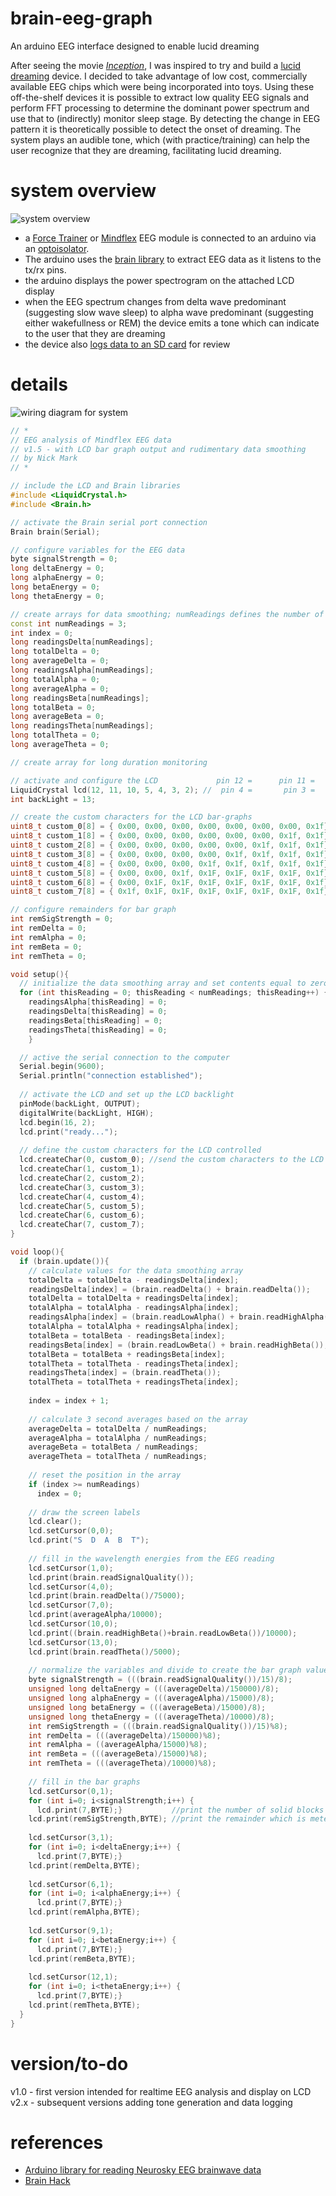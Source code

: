 # brain-eeg-graph
An arduino EEG interface designed to enable lucid dreaming

After seeing the movie [_Inception_](https://www.imdb.com/title/tt1375666/), I was inspired to try and build a [lucid dreaming](https://en.wikipedia.org/wiki/Lucid_dream) device. I decided to take advantage of low cost, commercially available EEG chips which were being incorporated into toys. Using these off-the-shelf devices it is possible to extract low quality EEG signals and perform FFT processing to determine the dominant power spectrum and use that to (indirectly) monitor sleep stage. By detecting the change in EEG pattern  it is theoretically possible to detect the onset of dreaming. The system plays an audible tone, which (with practice/training) can help the user recognize that they are dreaming, facilitating lucid dreaming.

# system overview
![system overview](https://github.com/nickmmark/brain-eeg-graph/blob/master/figures/system_overview.png)

* a [Force Trainer](https://www.amazon.com/Star-Wars-Science-Force-Trainer/dp/B001UZHASY) or [Mindflex](https://www.amazon.com/Mattel-P2639-Mindflex-Game/dp/B001UEUHCG) EEG module is connected to an arduino via an [optoisolator](https://en.wikipedia.org/wiki/Opto-isolator).
* The arduino uses the [brain library](https://github.com/kitschpatrol/Brain) to extract EEG data as it listens to the tx/rx pins. 
* the arduino displays the power spectrogram on the attached LCD display
* when the EEG spectrum changes from delta wave predominant (suggesting slow wave sleep) to alpha wave predominant (suggesting either wakefullness or REM) the device emits a tone which can indicate to the user that they are dreaming
* the device also [logs data to an SD card](https://www.adafruit.com/product/1141) for review

# details
![wiring diagram for system](https://github.com/nickmmark/brain-eeg-graph/blob/master/figures/eeg%20wiring%20diagram.png)

```c++
// *
// EEG analysis of Mindflex EEG data
// v1.5 - with LCD bar graph output and rudimentary data smoothing
// by Nick Mark
// *

// include the LCD and Brain libraries
#include <LiquidCrystal.h>
#include <Brain.h>

// activate the Brain serial port connection
Brain brain(Serial);

// configure variables for the EEG data
byte signalStrength = 0;
long deltaEnergy = 0;
long alphaEnergy = 0;
long betaEnergy = 0;
long thetaEnergy = 0;

// create arrays for data smoothing; numReadings defines the number of values to smooth together
const int numReadings = 3;
int index = 0;   
long readingsDelta[numReadings];     
long totalDelta = 0;                  
long averageDelta = 0;  
long readingsAlpha[numReadings];     
long totalAlpha = 0;                  
long averageAlpha = 0;  
long readingsBeta[numReadings];     
long totalBeta = 0;                  
long averageBeta = 0;
long readingsTheta[numReadings];     
long totalTheta = 0;                  
long averageTheta = 0;  

// create array for long duration monitoring

// activate and configure the LCD             pin 12 =      pin 11 =       pin 10 =       pin 5 =
LiquidCrystal lcd(12, 11, 10, 5, 4, 3, 2); //  pin 4 =       pin 3 =        pin 2 = 
int backLight = 13;                          

// create the custom characters for the LCD bar-graphs
uint8_t custom_0[8] = { 0x00, 0x00, 0x00, 0x00, 0x00, 0x00, 0x00, 0x1f}; //1 bar
uint8_t custom_1[8] = { 0x00, 0x00, 0x00, 0x00, 0x00, 0x00, 0x1f, 0x1f}; //2 bar
uint8_t custom_2[8] = { 0x00, 0x00, 0x00, 0x00, 0x00, 0x1f, 0x1f, 0x1f}; //3 bar
uint8_t custom_3[8] = { 0x00, 0x00, 0x00, 0x00, 0x1f, 0x1f, 0x1f, 0x1f}; //4 bar (half)
uint8_t custom_4[8] = { 0x00, 0x00, 0x00, 0x1f, 0x1f, 0x1f, 0x1f, 0x1f}; //5 bar
uint8_t custom_5[8] = { 0x00, 0x00, 0x1f, 0x1F, 0x1F, 0x1F, 0x1F, 0x1f}; //6 bar
uint8_t custom_6[8] = { 0x00, 0x1F, 0x1F, 0x1F, 0x1F, 0x1F, 0x1F, 0x1f}; //7 bar
uint8_t custom_7[8] = { 0x1f, 0x1F, 0x1F, 0x1F, 0x1F, 0x1F, 0x1F, 0x1f}; //8 bar (full)

// configure remainders for bar graph
int remSigStrength = 0;
int remDelta = 0;
int remAlpha = 0;
int remBeta = 0;
int remTheta = 0;

void setup(){
  // initialize the data smoothing array and set contents equal to zero
  for (int thisReading = 0; thisReading < numReadings; thisReading++) {
    readingsAlpha[thisReading] = 0;
    readingsDelta[thisReading] = 0;
    readingsBeta[thisReading] = 0;
    readingsTheta[thisReading] = 0;  
    }

  // active the serial connection to the computer
  Serial.begin(9600);
  Serial.println("connection established");
  
  // activate the LCD and set up the LCD backlight
  pinMode(backLight, OUTPUT);
  digitalWrite(backLight, HIGH);
  lcd.begin(16, 2);
  lcd.print("ready...");
  
  // define the custom characters for the LCD controlled
  lcd.createChar(0, custom_0); //send the custom characters to the LCD
  lcd.createChar(1, custom_1);
  lcd.createChar(2, custom_2);
  lcd.createChar(3, custom_3);
  lcd.createChar(4, custom_4);
  lcd.createChar(5, custom_5);
  lcd.createChar(6, custom_6);
  lcd.createChar(7, custom_7); 
}

void loop(){
  if (brain.update()){
    // calculate values for the data smoothing array
    totalDelta = totalDelta - readingsDelta[index];
    readingsDelta[index] = (brain.readDelta() + brain.readDelta());
    totalDelta = totalDelta + readingsDelta[index];
    totalAlpha = totalAlpha - readingsAlpha[index];
    readingsAlpha[index] = (brain.readLowAlpha() + brain.readHighAlpha());
    totalAlpha = totalAlpha + readingsAlpha[index];
    totalBeta = totalBeta - readingsBeta[index];
    readingsBeta[index] = (brain.readLowBeta() + brain.readHighBeta());
    totalBeta = totalBeta + readingsBeta[index];
    totalTheta = totalTheta - readingsTheta[index];
    readingsTheta[index] = (brain.readTheta());
    totalTheta = totalTheta + readingsTheta[index];
    
    index = index + 1;
    
    // calculate 3 second averages based on the array
    averageDelta = totalDelta / numReadings;
    averageAlpha = totalAlpha / numReadings;
    averageBeta = totalBeta / numReadings;
    averageTheta = totalTheta / numReadings;
    
    // reset the position in the array
    if (index >= numReadings)
      index = 0; 
    
    // draw the screen labels
    lcd.clear();
    lcd.setCursor(0,0);
    lcd.print("S  D  A  B  T");
  
    // fill in the wavelength energies from the EEG reading
    lcd.setCursor(1,0);
    lcd.print(brain.readSignalQuality());
    lcd.setCursor(4,0);
    lcd.print(brain.readDelta()/75000);
    lcd.setCursor(7,0);
    lcd.print(averageAlpha/10000);
    lcd.setCursor(10,0);
    lcd.print((brain.readHighBeta()+brain.readLowBeta())/10000);
    lcd.setCursor(13,0);
    lcd.print(brain.readTheta()/5000);
    
    // normalize the variables and divide to create the bar graph values
    byte signalStrength = (((brain.readSignalQuality())/15)/8);
    unsigned long deltaEnergy = (((averageDelta)/150000)/8);
    unsigned long alphaEnergy = (((averageAlpha)/15000)/8);
    unsigned long betaEnergy = (((averageBeta)/15000)/8);
    unsigned long thetaEnergy = (((averageTheta)/10000)/8);
    int remSigStrength = (((brain.readSignalQuality())/15)%8);
    int remDelta = (((averageDelta)/150000)%8);
    int remAlpha = ((averageAlpha/15000)%8);
    int remBeta = (((averageBeta)/15000)%8);
    int remTheta = (((averageTheta)/10000)%8);
    
    // fill in the bar graphs
    lcd.setCursor(0,1);
    for (int i=0; i<signalStrength;i++) {
      lcd.print(7,BYTE);}           //print the number of solid blocks
    lcd.print(remSigStrength,BYTE); //print the remainder which is meter segments within character
    
    lcd.setCursor(3,1);
    for (int i=0; i<deltaEnergy;i++) {
      lcd.print(7,BYTE);}
    lcd.print(remDelta,BYTE); 
    
    lcd.setCursor(6,1);
    for (int i=0; i<alphaEnergy;i++) {
      lcd.print(7,BYTE);}
    lcd.print(remAlpha,BYTE); 
    
    lcd.setCursor(9,1);
    for (int i=0; i<betaEnergy;i++) {
      lcd.print(7,BYTE);}
    lcd.print(remBeta,BYTE); 
    
    lcd.setCursor(12,1);
    for (int i=0; i<thetaEnergy;i++) {
      lcd.print(7,BYTE);}
    lcd.print(remTheta,BYTE); 
  }  
}
```

# version/to-do
v1.0 - first version intended for realtime EEG analysis and display on LCD
v2.x - subsequent versions adding tone generation and data logging

# references
- [Arduino library for reading Neurosky EEG brainwave data](https://github.com/kitschpatrol/Brain)
- [Brain Hack](http://www.frontiernerds.com/brain-hack)
